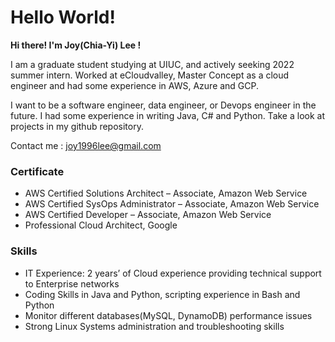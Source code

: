 # Hello World!

**Hi there! I'm Joy(Chia-Yi) Lee !**

I am a graduate student studying at UIUC, and actively seeking 2022 summer intern. Worked at eCloudvalley, Master Concept as a cloud engineer and had some experience in AWS, Azure and GCP.

I want to be a software engineer, data engineer, or Devops engineer in the future. I had some experience in writing Java, C# and Python. Take a look at projects in my github repository.

Contact me : joy1996lee@gmail.com

### Certificate
* AWS Certified Solutions Architect – Associate, Amazon Web Service
* AWS Certified SysOps Administrator – Associate, Amazon Web Service
* AWS Certified Developer – Associate, Amazon Web Service
* Professional Cloud Architect, Google

### Skills
* IT Experience: 2 years’ of Cloud experience providing technical support to Enterprise networks
* Coding Skills in Java and Python, scripting experience in Bash and Python
* Monitor different databases(MySQL, DynamoDB) performance issues
* Strong Linux Systems administration and troubleshooting skills

